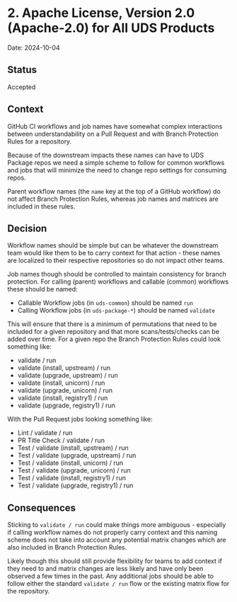 # 2. Apache License, Version 2.0 (Apache-2.0) for All UDS Products

Date: 2024-10-04

## Status

Accepted

## Context

GitHub CI workflows and job names have somewhat complex interactions between 
understandability on a Pull Request and with Branch Protection Rules for a
repository.

Because of the downstream impacts these names can have to UDS Package repos
we need a simple scheme to follow  for common workflows and jobs that will
minimize the need to change repo settings for consuming repos.

Parent workflow names (the `name` key at the top of a GitHub workflow) do not
affect Branch Protection Rules, whereas job names and matrices are included
in these rules.

## Decision

Workflow names should be simple but can be whatever the downstream team would
like them to be to carry context for that action - these names are localized to 
their respective repositories so do not impact other teams.

Job names though should be controlled to maintain consistency for branch protection.
For calling (parent) workflows and callable (common) workflows these should be named:

- Callable Workflow jobs (in `uds-common`) should be named `run`
- Calling Workflow jobs (in `uds-package-*`) should be named `validate`

This will ensure that there is a minimum of permutations that need to be included for
a given repository and that more scans/tests/checks can be added over time.  For a
given repo the Branch Protection Rules could look something like:

- validate / run
- validate (install, upstream) / run
- validate (upgrade, upstream) / run
- validate (install, unicorn) / run
- validate (upgrade, unicorn) / run
- validate (install, registry1) / run
- validate (upgrade, registry1) / run

With the Pull Request jobs looking something like:

- Lint / validate / run
- PR Title Check / validate / run
- Test / validate (install, upstream) / run
- Test / validate (upgrade, upstream) / run
- Test / validate (install, unicorn) / run
- Test / validate (upgrade, unicorn) / run
- Test / validate (install, registry1) / run
- Test / validate (upgrade, registry1) / run

## Consequences

Sticking to `validate / run` could make things more ambiguous - especially if calling
workflow names do not properly carry context and this naming scheme does not take into
account any potential matrix changes which are also included in Branch Protection Rules.

Likely though this should still provide flexibility for teams to add context if they need
to and matrix changes are less likely and have only been observed a few times in the past.
Any additional jobs should be able to follow either the standard `validate / run` flow or
the existing matrix flow for the repository.
